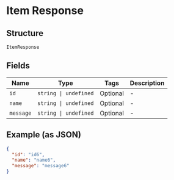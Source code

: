 
# Item Response

## Structure

`ItemResponse`

## Fields

| Name | Type | Tags | Description |
|  --- | --- | --- | --- |
| `id` | `string \| undefined` | Optional | - |
| `name` | `string \| undefined` | Optional | - |
| `message` | `string \| undefined` | Optional | - |

## Example (as JSON)

```json
{
  "id": "id6",
  "name": "name6",
  "message": "message6"
}
```

